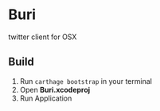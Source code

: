 # Buri
twitter client for OSX

## Build

1. Run `carthage bootstrap` in your terminal
2. Open **Buri.xcodeproj**
3. Run Application
